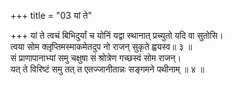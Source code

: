 +++
title = "03 यां ते"

+++
यां ते त्वचं बिभिदुर्यां च योनिं यद्वा स्थानात् प्रच्युतो यदि वा सुतोसि।  
त्वया सोम क्लृप्तिमस्माकमेतदुप नो राजन् सुकृते ह्वयस्व॥ ३ ॥  
सं प्राणापानाभ्यां समु चक्षुषा सं श्रोत्रेण गच्छस्वं सोम राजन्।  
यत् ते विरिष्टं समु तत् त एतज्जानीतान्नः सङ्गमने पथीनाम् ॥ ४ ॥